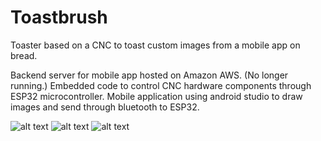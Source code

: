 # Toastbrush

Toaster based on a CNC to toast custom images from a mobile app on bread. 

Backend server for mobile app hosted on Amazon AWS. (No longer running.)
Embedded code to control CNC hardware components through ESP32 microcontroller.
Mobile application using android studio to draw images and send through bluetooth to ESP32.

![alt text](https://github.com/andrewkvuong/Toastbrush/tree/master/Images/toaster.jpg)
![alt text](https://github.com/andrewkvuong/Toastbrush/tree/master/Images/toastbrush_screenshot.png)
![alt text](https://github.com/andrewkvuong/Toastbrush/tree/master/Images/toastbrush_drawing.jpg)

